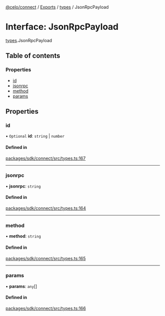 [@celo/connect](../README.md) / [Exports](../modules.md) / [types](../modules/types.md) / JsonRpcPayload

# Interface: JsonRpcPayload

[types](../modules/types.md).JsonRpcPayload

## Table of contents

### Properties

- [id](types.JsonRpcPayload.md#id)
- [jsonrpc](types.JsonRpcPayload.md#jsonrpc)
- [method](types.JsonRpcPayload.md#method)
- [params](types.JsonRpcPayload.md#params)

## Properties

### id

• `Optional` **id**: `string` \| `number`

#### Defined in

[packages/sdk/connect/src/types.ts:167](https://github.com/celo-org/developer-tooling/blob/master/packages/sdk/connect/src/types.ts#L167)

___

### jsonrpc

• **jsonrpc**: `string`

#### Defined in

[packages/sdk/connect/src/types.ts:164](https://github.com/celo-org/developer-tooling/blob/master/packages/sdk/connect/src/types.ts#L164)

___

### method

• **method**: `string`

#### Defined in

[packages/sdk/connect/src/types.ts:165](https://github.com/celo-org/developer-tooling/blob/master/packages/sdk/connect/src/types.ts#L165)

___

### params

• **params**: `any`[]

#### Defined in

[packages/sdk/connect/src/types.ts:166](https://github.com/celo-org/developer-tooling/blob/master/packages/sdk/connect/src/types.ts#L166)

